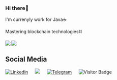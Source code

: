 ### Hi there👋  

<div align="justify">I'm currenyly work for Java☕</div><p> Mastering blockchain technologies⛓</p> 
  
<div r style="display: inline-block; justify-content: space-evenly;">
<img align="right" src="https://github-readme-stats.vercel.app/api/top-langs/?username=l-aleksashka-l&langs_count=6&hide=javascript,css&theme=dark">
<img style="right;" src="https://github-readme-stats.vercel.app/api?username=l-aleksashka-l&count_private=true&show_icons=true&theme=dark&hide_title=true">
</div>
<br />

                                                                                                             
                                                                                                             
## Social Media
[![Linkedin](https://img.shields.io/badge/LinkedIn-0077B5?style=for-the-badge&logo=linkedin&logoColor=white)](https://www.linkedin.com/in/александр-лукашевич-8472a81a7/) &emsp;
[![](https://img.shields.io/badge/Gmail-D14836?style=for-the-badge&logo=gmail&logoColor=white)](mailto:lukashevich.ak@gmail.com) &emsp;
[![Telegram](https://img.shields.io/badge/Telegram-2CA5E0?style=for-the-badge&logo=telegram&logoColor=white)](https://t.me/l_aleksashka_l) &emsp;
![Visitor Badge](https://visitor-badge.laobi.icu/badge?page_id=l-aleksashka-l)
